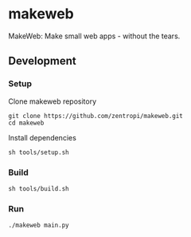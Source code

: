 # makeweb

MakeWeb: Make small web apps - without the tears.

## Development

### Setup

Clone makeweb repository

```console
git clone https://github.com/zentropi/makeweb.git
cd makeweb
```

Install dependencies

```console
sh tools/setup.sh
```

### Build

```console
sh tools/build.sh
```

### Run

```console
./makeweb main.py
```
